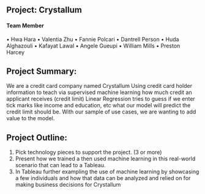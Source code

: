 ## Project: Crystallum

#### Team Member

•	Hwa Hara
•	Valentia Zhu 
•	Fannie Polcari 
•	Dantrell Person 
•	Huda Alghazouli 
•	Kafayat Lawal 
•	Angele Gueupi
•	William Mills
•	Preston Harcey 

## Project Summary:
We are a credit card company named Crystallum
Using credit card holder information to teach via supervised machine learning how much credit an applicant receives (credit limit)
Linear Regression tries to guess if we enter tick marks like income and education, etc what our model will predict the credit limit should be. With our sample of use cases, we are wanting to add value to the model.

## Project Outline:
1.	Pick technology pieces to support the project. (3 or more) 
2.	Present how we trained a then used machine learning in this real-world scenario that can lead to a Tableau. 
3.	In Tableau further exampling the use of machine learning by showcasing a few individuals and how that data can be analyzed and relied on for making business decisions for Crystallum
